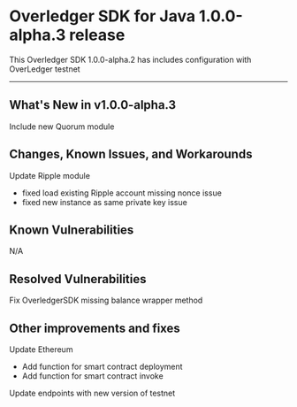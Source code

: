 # Overledger SDK for Java 1.0.0-alpha.3 release

This Overledger SDK 1.0.0-alpha.2 has includes configuration with OverLedger testnet

----------------------------------------

What's New in v1.0.0-alpha.3
------------------
Include new Quorum module

Changes, Known Issues, and Workarounds
--------------------------------------
Update Ripple module
- fixed load existing Ripple account missing nonce issue
- fixed new instance as same private key issue


Known Vulnerabilities
---------------------
N/A

Resolved Vulnerabilities
------------------------
Fix OverledgerSDK missing balance wrapper method

Other improvements and fixes
----------------------------
Update Ethereum
- Add function for smart contract deployment
- Add function for smart contract invoke

Update endpoints with new version of testnet
